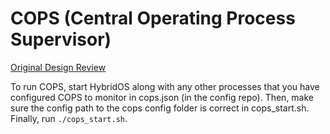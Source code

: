# COPS (Central Operating Process Supervisor)
[Original Design Review](./docs/Design_Reviews/DR_InitialDesign)

To run COPS, start HybridOS along with any other processes that you have configured COPS to monitor in cops.json (in the config repo). Then, make sure the config path to the cops config folder is correct in cops_start.sh. Finally, run `./cops_start.sh`.